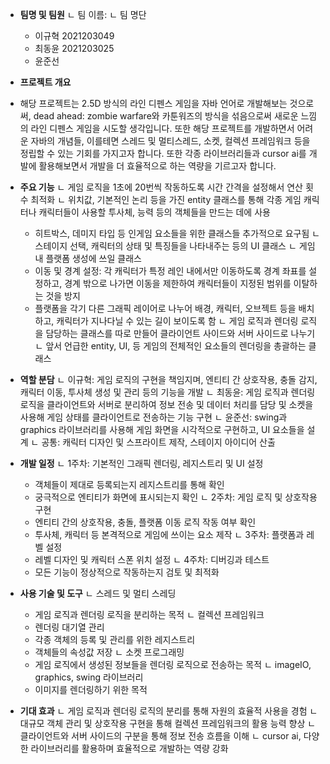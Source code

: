 - **팀명 및 팀원**
   ㄴ 팀 이름:
   ㄴ 팀 명단
	- 이규혁 2021203049
	- 최동윤 2021203025
	- 윤준선


- **프로젝트 개요**
-   해당 프로젝트는 2.5D 방식의 라인 디펜스 게임을 자바 언어로 개발해보는 것으로써, dead ahead: zombie warfare와 카툰워즈의 방식을 섞음으로써 새로운 느낌의 라인 디펜스 게임을 시도할 생각입니다. 또한 해당 프로젝트를 개발하면서 어려운 자바의 개념들, 이를테면 스레드 및 멀티스레드, 소켓, 컬렉션 프레임워크 등을 정립할 수 있는 기회를 가지고자 합니다. 또한 각종 라이브러리들과 cursor ai를 개발에 활용해보면서 개발을 더 효율적으로 하는 역량을 기르고자 합니다.


- **주요 기능**
   ㄴ 게임 로직을 1초에 20번씩 작동하도록 시간 간격을 설정해서 연산 횟수 최적화
   ㄴ 위치값, 기본적인 논리 등을 가진 entity 클래스를 통해 각종 게임 캐릭터나 캐릭터들이 사용할 투사체, 능력 등의 객체들을 만드는 데에 사용
	* 히트박스, 데미지 타입 등 인게임 요소들을 위한 클래스들 추가적으로 요구됨
   ㄴ 스테이지 선택, 캐릭터의 상태 및 특징들을 나타내주는 등의 UI 클래스
   ㄴ 게임 내 플랫폼 생성에 쓰일 클래스
	* 이동 및 경계 설정: 각 캐릭터가 특정 레인 내에서만 이동하도록 경계 좌표를 설정하고, 경계 밖으로 나가면 이동을 제한하여 캐릭터들이 지정된 범위를 이탈하는 것을 방지
	* 플랫폼을 각기 다른 그래픽 레이어로 나누어 배경, 캐릭터, 오브젝트 등을 배치하고, 캐릭터가 지나다닐 수 있는 길이 보이도록 함
   ㄴ 게임 로직과 렌더링 로직을 담당하는 클래스를 따로 만들어 클라이언트 사이드와 서버 사이드로 나누기
   ㄴ 앞서 언급한 entity, UI, 등 게임의 전체적인 요소들의 렌더링을 총괄하는 클래스


- **역할 분담**
   ㄴ 이규혁: 게임 로직의 구현을 책임지며, 엔티티 간 상호작용, 충돌 감지, 캐릭터 이동, 투사체 생성 및 관리 등의 기능을 개발
   ㄴ 최동윤: 게임 로직과 렌더링 로직을 클라이언트와 서버로 분리하여 정보 전송 및 데이터 처리를 담당 및 소켓을 사용해 게임 상태를 클라이언트로 전송하는 기능 구현
   ㄴ 윤준선: swing과 graphics 라이브러리를 사용해 게임 화면을 시각적으로 구현하고, UI 요소들을 설계
   ㄴ 공통: 캐릭터 디자인 및 스프라이트 제작, 스테이지 아이디어 산출


- **개발 일정**
   ㄴ 1주차: 기본적인 그래픽 렌더링, 레지스트리 및 UI 설정
	* 객체들이 제대로 등록되는지 레지스트리를 통해 확인
	* 궁극적으로 엔티티가 화면에 표시되는지 확인
   ㄴ 2주차: 게임 로직 및 상호작용 구현
	* 엔티티 간의 상호작용, 충돌, 플랫폼 이동 로직 작동 여부 확인
	* 투사체, 캐릭터 등 본격적으로 게임에 쓰이는 요소 제작
   ㄴ 3주차: 플랫폼과 레벨 설정
	* 레벨 디자인 및 캐릭터 스폰 위치 설정
   ㄴ 4주차: 디버깅과 테스트
	* 모든 기능이 정상적으로 작동하는지 검토 및 최적화


- **사용 기술 및 도구**
   ㄴ 스레드 및 멀티 스레딩
	* 게임 로직과 렌더링 로직을 분리하는 목적
   ㄴ 컬렉션 프레임워크
	* 렌더링 대기열 관리
	* 각종 객체의 등록 및 관리를 위한 레지스트리
	* 객체들의 속성값 저장
   ㄴ 소켓 프로그래밍
	* 게임 로직에서 생성된 정보들을 렌더링 로직으로 전송하는 목적
   ㄴ imageIO, graphics, swing 라이브러리
	* 이미지를 렌더링하기 위한 목적


- **기대 효과**
   ㄴ 게임 로직과 렌더링 로직의 분리를 통해 자원의 효율적 사용을 경험
   ㄴ 대규모 객체 관리 및 상호작용 구현을 통해 컬렉션 프레임워크의 활용 능력 향상
   ㄴ 클라이언트와 서버 사이드의 구분을 통해 정보 전송 흐름을 이해
   ㄴ cursor ai, 다양한 라이브러리를 활용하며 효율적으로 개발하는 역량 강화
